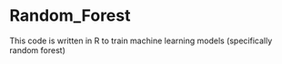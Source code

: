 # Random_Forest
This code is written in R to train machine learning models (specifically random forest)
